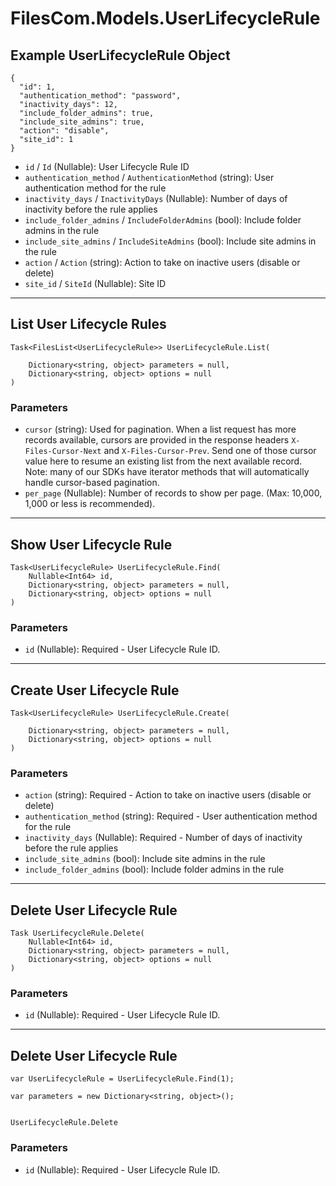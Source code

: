 # FilesCom.Models.UserLifecycleRule

## Example UserLifecycleRule Object

```
{
  "id": 1,
  "authentication_method": "password",
  "inactivity_days": 12,
  "include_folder_admins": true,
  "include_site_admins": true,
  "action": "disable",
  "site_id": 1
}
```

* `id` / `Id`  (Nullable<Int64>): User Lifecycle Rule ID
* `authentication_method` / `AuthenticationMethod`  (string): User authentication method for the rule
* `inactivity_days` / `InactivityDays`  (Nullable<Int64>): Number of days of inactivity before the rule applies
* `include_folder_admins` / `IncludeFolderAdmins`  (bool): Include folder admins in the rule
* `include_site_admins` / `IncludeSiteAdmins`  (bool): Include site admins in the rule
* `action` / `Action`  (string): Action to take on inactive users (disable or delete)
* `site_id` / `SiteId`  (Nullable<Int64>): Site ID


---

## List User Lifecycle Rules

```
Task<FilesList<UserLifecycleRule>> UserLifecycleRule.List(
    
    Dictionary<string, object> parameters = null,
    Dictionary<string, object> options = null
)
```

### Parameters

* `cursor` (string): Used for pagination.  When a list request has more records available, cursors are provided in the response headers `X-Files-Cursor-Next` and `X-Files-Cursor-Prev`.  Send one of those cursor value here to resume an existing list from the next available record.  Note: many of our SDKs have iterator methods that will automatically handle cursor-based pagination.
* `per_page` (Nullable<Int64>): Number of records to show per page.  (Max: 10,000, 1,000 or less is recommended).


---

## Show User Lifecycle Rule

```
Task<UserLifecycleRule> UserLifecycleRule.Find(
    Nullable<Int64> id, 
    Dictionary<string, object> parameters = null,
    Dictionary<string, object> options = null
)
```

### Parameters

* `id` (Nullable<Int64>): Required - User Lifecycle Rule ID.


---

## Create User Lifecycle Rule

```
Task<UserLifecycleRule> UserLifecycleRule.Create(
    
    Dictionary<string, object> parameters = null,
    Dictionary<string, object> options = null
)
```

### Parameters

* `action` (string): Required - Action to take on inactive users (disable or delete)
* `authentication_method` (string): Required - User authentication method for the rule
* `inactivity_days` (Nullable<Int64>): Required - Number of days of inactivity before the rule applies
* `include_site_admins` (bool): Include site admins in the rule
* `include_folder_admins` (bool): Include folder admins in the rule


---

## Delete User Lifecycle Rule

```
Task UserLifecycleRule.Delete(
    Nullable<Int64> id, 
    Dictionary<string, object> parameters = null,
    Dictionary<string, object> options = null
)
```

### Parameters

* `id` (Nullable<Int64>): Required - User Lifecycle Rule ID.


---

## Delete User Lifecycle Rule

```
var UserLifecycleRule = UserLifecycleRule.Find(1);

var parameters = new Dictionary<string, object>();


UserLifecycleRule.Delete
```

### Parameters

* `id` (Nullable<Int64>): Required - User Lifecycle Rule ID.
